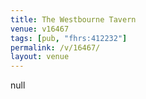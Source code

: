 ```yaml
---
title: The Westbourne Tavern
venue: v16467
tags: [pub, "fhrs:412232"]
permalink: /v/16467/
layout: venue
---
```

null